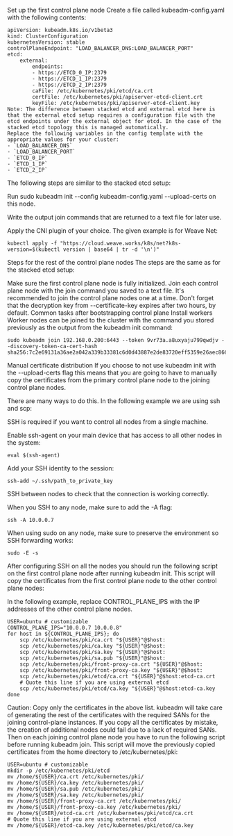 Set up the first control plane node
Create a file called kubeadm-config.yaml with the following contents:
```
apiVersion: kubeadm.k8s.io/v1beta3
kind: ClusterConfiguration
kubernetesVersion: stable
controlPlaneEndpoint: "LOAD_BALANCER_DNS:LOAD_BALANCER_PORT"
etcd:
    external:
        endpoints:
        - https://ETCD_0_IP:2379
        - https://ETCD_1_IP:2379
        - https://ETCD_2_IP:2379
        caFile: /etc/kubernetes/pki/etcd/ca.crt
        certFile: /etc/kubernetes/pki/apiserver-etcd-client.crt
        keyFile: /etc/kubernetes/pki/apiserver-etcd-client.key
Note: The difference between stacked etcd and external etcd here is that the external etcd setup requires a configuration file with the etcd endpoints under the external object for etcd. In the case of the stacked etcd topology this is managed automatically.
Replace the following variables in the config template with the appropriate values for your cluster:
- `LOAD_BALANCER_DNS`
- `LOAD_BALANCER_PORT`
- `ETCD_0_IP`
- `ETCD_1_IP`
- `ETCD_2_IP`

```

The following steps are similar to the stacked etcd setup:

Run sudo kubeadm init --config kubeadm-config.yaml --upload-certs on this node.

Write the output join commands that are returned to a text file for later use.

Apply the CNI plugin of your choice. The given example is for Weave Net:
```
kubectl apply -f "https://cloud.weave.works/k8s/net?k8s-version=$(kubectl version | base64 | tr -d '\n')"
```

Steps for the rest of the control plane nodes
The steps are the same as for the stacked etcd setup:

Make sure the first control plane node is fully initialized.
Join each control plane node with the join command you saved to a text file. It's recommended to join the control plane nodes one at a time.
Don't forget that the decryption key from --certificate-key expires after two hours, by default.
Common tasks after bootstrapping control plane
Install workers
Worker nodes can be joined to the cluster with the command you stored previously as the output from the kubeadm init command:
```
sudo kubeadm join 192.168.0.200:6443 --token 9vr73a.a8uxyaju799qwdjv --discovery-token-ca-cert-hash sha256:7c2e69131a36ae2a042a339b33381c6d0d43887e2de83720eff5359e26aec866
```

Manual certificate distribution
If you choose to not use kubeadm init with the --upload-certs flag this means that you are going to have to manually copy the certificates from the primary control plane node to the joining control plane nodes.

There are many ways to do this. In the following example we are using ssh and scp:

SSH is required if you want to control all nodes from a single machine.

Enable ssh-agent on your main device that has access to all other nodes in the system:
```
eval $(ssh-agent)
```
Add your SSH identity to the session:
```
ssh-add ~/.ssh/path_to_private_key
```

SSH between nodes to check that the connection is working correctly.

When you SSH to any node, make sure to add the -A flag:
```
ssh -A 10.0.0.7
```

When using sudo on any node, make sure to preserve the environment so SSH forwarding works:

```
sudo -E -s
```

After configuring SSH on all the nodes you should run the following script on the first control plane node after running kubeadm init. This script will copy the certificates from the first control plane node to the other control plane nodes:

In the following example, replace CONTROL_PLANE_IPS with the IP addresses of the other control plane nodes.
```
USER=ubuntu # customizable
CONTROL_PLANE_IPS="10.0.0.7 10.0.0.8"
for host in ${CONTROL_PLANE_IPS}; do
    scp /etc/kubernetes/pki/ca.crt "${USER}"@$host:
    scp /etc/kubernetes/pki/ca.key "${USER}"@$host:
    scp /etc/kubernetes/pki/sa.key "${USER}"@$host:
    scp /etc/kubernetes/pki/sa.pub "${USER}"@$host:
    scp /etc/kubernetes/pki/front-proxy-ca.crt "${USER}"@$host:
    scp /etc/kubernetes/pki/front-proxy-ca.key "${USER}"@$host:
    scp /etc/kubernetes/pki/etcd/ca.crt "${USER}"@$host:etcd-ca.crt
    # Quote this line if you are using external etcd
    scp /etc/kubernetes/pki/etcd/ca.key "${USER}"@$host:etcd-ca.key
done
```
Caution: Copy only the certificates in the above list. kubeadm will take care of generating the rest of the certificates with the required SANs for the joining control-plane instances. If you copy all the certificates by mistake, the creation of additional nodes could fail due to a lack of required SANs.
Then on each joining control plane node you have to run the following script before running kubeadm join. This script will move the previously copied certificates from the home directory to /etc/kubernetes/pki:

```
USER=ubuntu # customizable
mkdir -p /etc/kubernetes/pki/etcd
mv /home/${USER}/ca.crt /etc/kubernetes/pki/
mv /home/${USER}/ca.key /etc/kubernetes/pki/
mv /home/${USER}/sa.pub /etc/kubernetes/pki/
mv /home/${USER}/sa.key /etc/kubernetes/pki/
mv /home/${USER}/front-proxy-ca.crt /etc/kubernetes/pki/
mv /home/${USER}/front-proxy-ca.key /etc/kubernetes/pki/
mv /home/${USER}/etcd-ca.crt /etc/kubernetes/pki/etcd/ca.crt
# Quote this line if you are using external etcd
mv /home/${USER}/etcd-ca.key /etc/kubernetes/pki/etcd/ca.key
```
